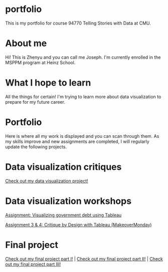 # portfolio
This is my portfolio for course 94770 Telling Stories with Data at CMU.

# About me
Hi! This is Zhenyu and you can call me Joseph. I'm currently enrolled in the MSPPM program at Heinz School.

# What I hope to learn
All the things for certain! I'm trying to learn more about data visualization to prepare for my future career.

# Portfolio
Here is where all my work is displayed and you can scan through them. As my skills improve and new assignments are completed, I will regularly update the following projects.

# Data visualization critiques
[Check out my data visualization project!](dataviz1.md)

# Data visualization workshops
[Assignment: Visualizing government debt using Tableau](dataviz2.md)

[Assignment 3 & 4: Critique by Design with Tableau (MakeoverMonday)](dataviz3.md)

# Final project
[Check out my final project part I!](finalproject1.md) |
[Check out my final project part II!](finalproject2.md) |
[Check out my final project part III!](finalproject3.md)
